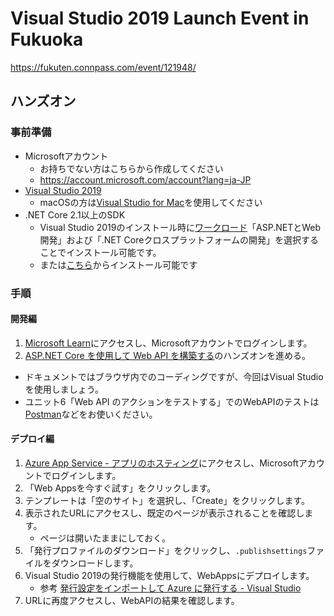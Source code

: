 # Visual Studio 2019 Launch Event in Fukuoka
https://fukuten.connpass.com/event/121948/

## ハンズオン
### 事前準備
- Microsoftアカウント
  - お持ちでない方はこちらから作成してください
  - https://account.microsoft.com/account?lang=ja-JP
- [Visual Studio 2019](https://visualstudio.microsoft.com/ja/)
  - macOSの方は[Visual Studio for Mac](https://visualstudio.microsoft.com/ja/vs/mac/)を使用してください
- .NET Core 2.1以上のSDK
  - Visual Studio 2019のインストール時に[ワークロード](https://docs.microsoft.com/ja-jp/visualstudio/install/workload-component-id-vs-enterprise?vs-2019&view=vs-2019)「ASP.NETとWeb開発」および「.NET Coreクロスプラットフォームの開発」を選択することでインストール可能です。
  - または[こちら](https://dotnet.microsoft.com/download)からインストール可能です

### 手順
#### 開発編
1. [Microsoft Learn](https://docs.microsoft.com/ja-jp/learn/)にアクセスし、Microsoftアカウントでログインします。
2. [ASP.NET Core を使用して Web API を構築する](https://docs.microsoft.com/ja-jp/learn/modules/build-web-api-net-core/)のハンズオンを進める。
  - ドキュメントではブラウザ内でのコーディングですが、今回はVisual Studioを使用しましょう。
  - ユニット6「Web API のアクションをテストする」でのWebAPIのテストは[Postman](https://www.getpostman.com/)などをお使いください。

#### デプロイ編
1. [Azure App Service - アプリのホスティング](https://azure.microsoft.com/ja-jp/services/app-service/)にアクセスし、Microsoftアカウントでログインします。
2. 「Web Appsを今すぐ試す」をクリックします。
3. テンプレートは「空のサイト」を選択し、「Create」をクリックします。
4. 表示されたURLにアクセスし、既定のページが表示されることを確認します。
    - ページは開いたままにしておく。
5. 「発行プロファイルのダウンロード」をクリックし、`.publishsettings`ファイルをダウンロードします。
6. Visual Studio 2019の発行機能を使用して、WebAppsにデプロイします。
    - 参考 [発行設定をインポートして Azure に発行する - Visual Studio](https://docs.microsoft.com/ja-jp/visualstudio/deployment/tutorial-import-publish-settings-azure?view=vs-2019#import-the-publish-settings-in-visual-studio-and-deploy)
7. URLに再度アクセスし、WebAPIの結果を確認します。
